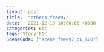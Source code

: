 ```yaml
---
layout: post
title:  "others_free97"
date:   2021-12-10 10:00:00 +0000
categories: Etc
Tags: Story Etc
SceneCode: ["scene_free97_q1_s20"]
---
```


